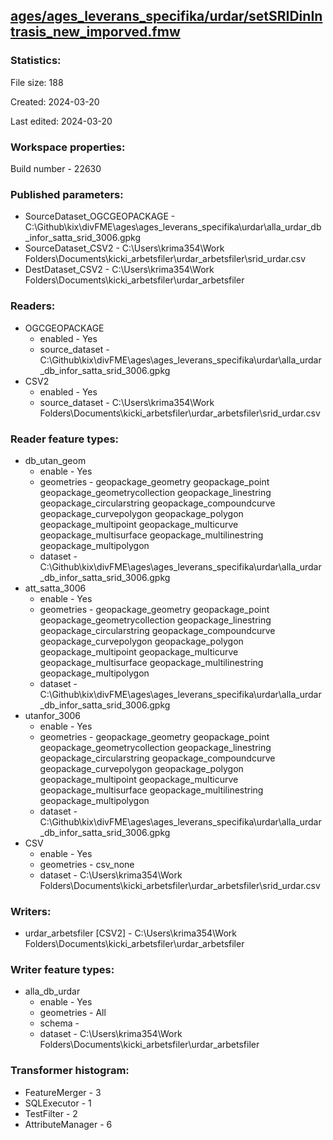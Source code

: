 ﻿## [ages/ages_leverans_specifika/urdar/setSRIDinIntrasis_new_imporved.fmw](https://github.com/kicki58/kix_working_dir/blob/master/ages/ages_leverans_specifika/urdar/setSRIDinIntrasis_new_imporved.fmw)

### Statistics:
File size: 188

Created: 2024-03-20

Last edited: 2024-03-20


### Workspace properties:
Build number    - 22630

### Published parameters:
*  SourceDataset_OGCGEOPACKAGE    -   C:\Github\kix\divFME\ages\ages_leverans_specifika\urdar\alla_urdar_db_infor_satta_srid_3006.gpkg
*  SourceDataset_CSV2    -   C:\Users\krima354\Work Folders\Documents\kicki_arbetsfiler\urdar_arbetsfiler\srid_urdar.csv
*  DestDataset_CSV2    -   C:\Users\krima354\Work Folders\Documents\kicki_arbetsfiler\urdar_arbetsfiler

### Readers:
*  OGCGEOPACKAGE
    * enabled    -  Yes
    * source_dataset    -   C:\Github\kix\divFME\ages\ages_leverans_specifika\urdar\alla_urdar_db_infor_satta_srid_3006.gpkg
*  CSV2
    * enabled    -  Yes
    * source_dataset    -   C:\Users\krima354\Work Folders\Documents\kicki_arbetsfiler\urdar_arbetsfiler\srid_urdar.csv

### Reader feature types:
*  db_utan_geom
    * enable - Yes
    * geometries - geopackage_geometry geopackage_point geopackage_geometrycollection geopackage_linestring geopackage_circularstring geopackage_compoundcurve geopackage_curvepolygon geopackage_polygon geopackage_multipoint geopackage_multicurve geopackage_multisurface geopackage_multilinestring geopackage_multipolygon
    * dataset - C:\Github\kix\divFME\ages\ages_leverans_specifika\urdar\alla_urdar_db_infor_satta_srid_3006.gpkg
*  att_satta_3006
    * enable - Yes
    * geometries - geopackage_geometry geopackage_point geopackage_geometrycollection geopackage_linestring geopackage_circularstring geopackage_compoundcurve geopackage_curvepolygon geopackage_polygon geopackage_multipoint geopackage_multicurve geopackage_multisurface geopackage_multilinestring geopackage_multipolygon
    * dataset - C:\Github\kix\divFME\ages\ages_leverans_specifika\urdar\alla_urdar_db_infor_satta_srid_3006.gpkg
*  utanfor_3006
    * enable - Yes
    * geometries - geopackage_geometry geopackage_point geopackage_geometrycollection geopackage_linestring geopackage_circularstring geopackage_compoundcurve geopackage_curvepolygon geopackage_polygon geopackage_multipoint geopackage_multicurve geopackage_multisurface geopackage_multilinestring geopackage_multipolygon
    * dataset - C:\Github\kix\divFME\ages\ages_leverans_specifika\urdar\alla_urdar_db_infor_satta_srid_3006.gpkg
*  CSV
    * enable - Yes
    * geometries - csv_none
    * dataset - C:\Users\krima354\Work Folders\Documents\kicki_arbetsfiler\urdar_arbetsfiler\srid_urdar.csv


### Writers:
*  urdar_arbetsfiler [CSV2]    -   C:\Users\krima354\Work Folders\Documents\kicki_arbetsfiler\urdar_arbetsfiler

### Writer feature types:
*  alla_db_urdar
    * enable - Yes
    * geometries - All
    * schema - 
    * dataset - C:\Users\krima354\Work Folders\Documents\kicki_arbetsfiler\urdar_arbetsfiler

### Transformer histogram:
*  FeatureMerger    -   3
*  SQLExecutor    -   1
*  TestFilter    -   2
*  AttributeManager    -   6

